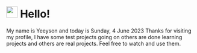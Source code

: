  <h1>
    <img src="https://emojis.slackmojis.com/emojis/images/1643510097/45343/hi.gif?1643510097" width="30"/> 
    Hello!
 </h1>
 <p>
    My name is Yeeyson and today is Sunday, 4 June 2023
    Thanks for visiting my profile, I have some test projects going on others are done learning projects and others are real projects.
    Feel free to watch and use them.
 </p>
